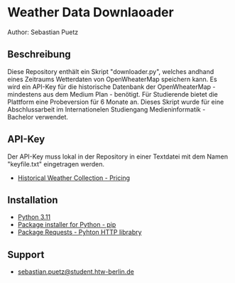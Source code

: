 # Weather Data Downlaoader
Author: Sebastian Puetz

## Beschreibung
Diese Repository enthält ein Skript "downloader.py", welches andhand eines Zeitraums Wetterdaten von OpenWheaterMap speichern kann. Es wird ein API-Key für die historische Datenbank der OpenWheaterMap - mindestens aus dem Medium Plan - benötigt. Für Studierende bietet die Plattform eine Probeversion für 6 Monate an. Dieses Skript wurde für eine Abschlussarbeit im Internationelen Studiengang Medieninformatik - Bachelor verwendet.

## API-Key
Der API-Key muss lokal in der Repository in einer Textdatei mit dem Namen "keyfile.txt" eingetragen werden.
- [Historical Weather Collection - Pricing](https://openweathermap.org/full-price#history) 

## Installation
- [Python 3.11](https://www.python.org/)
- [Package installer for Python - pip](https://pip.pypa.io/en/stable/)
- [Package Requests - Pyhton HTTP librabry](https://pypi.org/project/requests/)


## Support
- sebastian.puetz@student.htw-berlin.de
